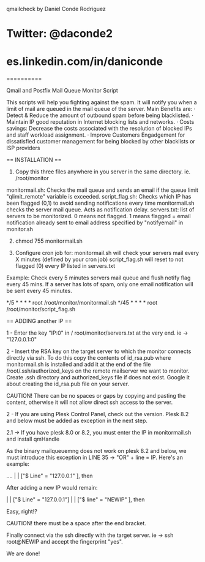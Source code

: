 qmailcheck by Daniel Conde Rodriguez
# Twitter: @daconde2
# es.linkedin.com/in/daniconde
==========

Qmail and Postfix Mail Queue Monitor Script

This scripts will help you fighting against the spam. It will notify you when a limit of mail are queued in the mail queue of the server. Main Benefits are:
· Detect & Reduce the amount of outbound spam before being blacklisted.
· Maintain IP good reputation in Internet blocking lists and networks.
· Costs savings: Decrease the costs associated with the resolution of blocked IPs and staff workload assignment.
· Improve Customers Engadgement for dissatisfied customer management for being blocked by other blacklists or ISP providers

== INSTALLATION ==

1) Copy this three files anywhere in you server in the same directory. ie. /root/monitor

monitormail.sh: Checks the mail queue and sends an email if the queue limit "qlimit_remote" variable is exceeded. 
script_flag.sh: Checks which IP has been flagged (0,1) to avoid sending notifications every time monitormail.sh checks the server mail queue. Acts as notification delay.
servers.txt: list of servers to be monitorized. 0 means not flagged. 1 means flagged = email notification already sent to email address specified by "notifyemail" in monitor.sh

 
2) chmod 755 monitormail.sh

3) Configure cron job for:
monitormail.sh will check your servers mail every X minutes (defined by your cron job)
script_flag.sh will reset to not flagged (0) every IP listed in servers.txt

Example:
Check every 5 minutes servers mail queue and flush notify flag every 45 mins. If a server has lots of spam, only one email notification will be sent every 45 minutes.

*/5 * * * * root /root/monitor/monitormail.sh
*/45 * * * * root /root/monitor/script_flag.sh


== ADDING another IP ==

1 - Enter the key "IP:0" in / root/monitor/servers.txt at the very end. ie -> "127.0.0.1:0"

2 - Insert the RSA key on the target server to which the monitor connects directly via ssh. To do this copy the contents of id_rsa.pub where monitormail.sh is installed and add it at the end of the file /root/.ssh/authorized_keys on the remote mailserver we want to monitor. Create .ssh directory and authorized_keys file if does not exist. Google it about creating the id_rsa.pub file on your server.

CAUTION! There can be no spaces or gaps by copying and pasting the content, otherwise it will not allow direct ssh access to the server.

2 - If you are using Plesk Control Panel, check out the version. Plesk 8.2 and below must be added as exception in the next step.

2.1 -> If you have plesk 8.0 or 8.2, you must enter the IP in monitormail.sh and install qmHandle

As the binary mailqueuemng does not work on plesk 8.2 and below, we must introduce this exception in LINE 35 -> "OR" + line = IP. Here's an example:

.... | | ["$ Line" = "127.0.0.1" ], then

After adding a new IP would remain:

| | ["$ Line" = "127.0.0.1"] | | ["$ line" = "NEWIP" ], then

Easy, right!?

CAUTION! there must be a space after the end bracket.

Finally connect via the ssh directly with the target server. ie -> ssh root@NEWIP and accept the fingerprint "yes".

We are done!
